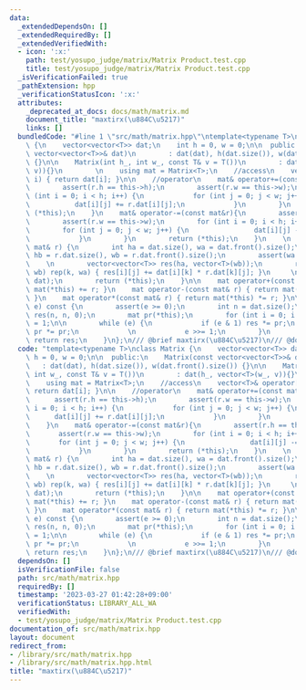 ```yaml
---
data:
  _extendedDependsOn: []
  _extendedRequiredBy: []
  _extendedVerifiedWith:
  - icon: ':x:'
    path: test/yosupo_judge/matrix/Matrix Product.test.cpp
    title: test/yosupo_judge/matrix/Matrix Product.test.cpp
  _isVerificationFailed: true
  _pathExtension: hpp
  _verificationStatusIcon: ':x:'
  attributes:
    _deprecated_at_docs: docs/math/matrix.md
    document_title: "maxtirx(\u884C\u5217)"
    links: []
  bundledCode: "#line 1 \"src/math/matrix.hpp\"\ntemplate<typename T>\nclass Matrix\
    \ {\n    vector<vector<T>> dat;\n    int h = 0, w = 0;\n\n  public:\n    Matrix(const\
    \ vector<vector<T>>& dat)\n        : dat(dat), h(dat.size()), w(dat.front().size())\
    \ {}\n\n    Matrix(int h_, int w_, const T& v = T())\n        : dat(h_, vector<T>(w_,\
    \ v)){}\n        \n    using mat = Matrix<T>;\n    //access\n    vector<T>& operator[](int\
    \ i) { return dat[i]; }\n\n    //operator\n    mat& operator+=(const mat& r) {\n\
    \        assert(r.h == this->h);\n        assert(r.w == this->w);\n        for\
    \ (int i = 0; i < h; i++) {\n            for (int j = 0; j < w; j++) {\n     \
    \           dat[i][j] += r.dat[i][j];\n            }\n        }\n        return\
    \ (*this);\n    }\n    mat& operator-=(const mat&r){\n        assert(r.h == this->h);\n\
    \        assert(r.w == this->w);\n        for (int i = 0; i < h; i++) {\n    \
    \        for (int j = 0; j < w; j++) {\n                dat[i][j] -= r.dat[i][j];\n\
    \            }\n        }\n        return (*this);\n    }\n    \n    mat& operator*=(const\
    \ mat& r) {\n        int ha = dat.size(), wa = dat.front().size();\n        int\
    \ hb = r.dat.size(), wb = r.dat.front().size();\n        assert(wa == hb);\n \
    \    \n        vector<vector<T>> res(ha, vector<T>(wb));\n        rep(i, ha) rep(j,\
    \ wb) rep(k, wa) { res[i][j] += dat[i][k] * r.dat[k][j]; }\n     \n        swap(res,\
    \ dat);\n        return (*this);\n    }\n\n    mat operator+(const mat& r) { return\
    \ mat(*this) += r; }\n    mat operator-(const mat& r) { return mat(*this) -= r;\
    \ }\n    mat operator*(const mat& r) { return mat(*this) *= r; }\n\n    mat pow(__int64_t\
    \ e) const {\n        assert(e >= 0);\n        int n = dat.size();\n        mat\
    \ res(n, n, 0);\n        mat pr(*this);\n        for (int i = 0; i < n; i++) res[i][i]\
    \ = 1;\n\n        while (e) {\n            if (e & 1) res *= pr;\n           \
    \ pr *= pr;\n            \n            e >>= 1;\n        }\n        \n       \
    \ return res;\n    }\n};\n/// @brief maxtirx(\u884C\u5217)\n/// @docs docs/math/matrix.md\n"
  code: "template<typename T>\nclass Matrix {\n    vector<vector<T>> dat;\n    int\
    \ h = 0, w = 0;\n\n  public:\n    Matrix(const vector<vector<T>>& dat)\n     \
    \   : dat(dat), h(dat.size()), w(dat.front().size()) {}\n\n    Matrix(int h_,\
    \ int w_, const T& v = T())\n        : dat(h_, vector<T>(w_, v)){}\n        \n\
    \    using mat = Matrix<T>;\n    //access\n    vector<T>& operator[](int i) {\
    \ return dat[i]; }\n\n    //operator\n    mat& operator+=(const mat& r) {\n  \
    \      assert(r.h == this->h);\n        assert(r.w == this->w);\n        for (int\
    \ i = 0; i < h; i++) {\n            for (int j = 0; j < w; j++) {\n          \
    \      dat[i][j] += r.dat[i][j];\n            }\n        }\n        return (*this);\n\
    \    }\n    mat& operator-=(const mat&r){\n        assert(r.h == this->h);\n \
    \       assert(r.w == this->w);\n        for (int i = 0; i < h; i++) {\n     \
    \       for (int j = 0; j < w; j++) {\n                dat[i][j] -= r.dat[i][j];\n\
    \            }\n        }\n        return (*this);\n    }\n    \n    mat& operator*=(const\
    \ mat& r) {\n        int ha = dat.size(), wa = dat.front().size();\n        int\
    \ hb = r.dat.size(), wb = r.dat.front().size();\n        assert(wa == hb);\n \
    \    \n        vector<vector<T>> res(ha, vector<T>(wb));\n        rep(i, ha) rep(j,\
    \ wb) rep(k, wa) { res[i][j] += dat[i][k] * r.dat[k][j]; }\n     \n        swap(res,\
    \ dat);\n        return (*this);\n    }\n\n    mat operator+(const mat& r) { return\
    \ mat(*this) += r; }\n    mat operator-(const mat& r) { return mat(*this) -= r;\
    \ }\n    mat operator*(const mat& r) { return mat(*this) *= r; }\n\n    mat pow(__int64_t\
    \ e) const {\n        assert(e >= 0);\n        int n = dat.size();\n        mat\
    \ res(n, n, 0);\n        mat pr(*this);\n        for (int i = 0; i < n; i++) res[i][i]\
    \ = 1;\n\n        while (e) {\n            if (e & 1) res *= pr;\n           \
    \ pr *= pr;\n            \n            e >>= 1;\n        }\n        \n       \
    \ return res;\n    }\n};\n/// @brief maxtirx(\u884C\u5217)\n/// @docs docs/math/matrix.md"
  dependsOn: []
  isVerificationFile: false
  path: src/math/matrix.hpp
  requiredBy: []
  timestamp: '2023-03-27 01:42:28+09:00'
  verificationStatus: LIBRARY_ALL_WA
  verifiedWith:
  - test/yosupo_judge/matrix/Matrix Product.test.cpp
documentation_of: src/math/matrix.hpp
layout: document
redirect_from:
- /library/src/math/matrix.hpp
- /library/src/math/matrix.hpp.html
title: "maxtirx(\u884C\u5217)"
---
```

